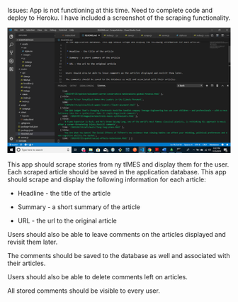 Issues: App is not functioning at this time. Need to complete code and deploy to Heroku. I have included a screenshot of the scraping functionality.

![scrape](scrape.png?raw=true "scrape")

This app should scrape stories from ny tIMES and display them for the user. Each scraped article should be saved in the application database. This app should scrape and display the following information for each article:


 * Headline - the title of the article

 * Summary - a short summary of the article

 * URL - the url to the original article


Users should also be able to leave comments on the articles displayed and revisit them later. 

The comments should be saved to the database as well and associated with their articles. 

Users should also be able to delete comments left on articles.

All stored comments should be visible to every user.